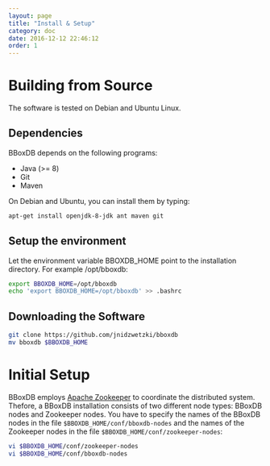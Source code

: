 ```yaml
---
layout: page
title: "Install & Setup"
category: doc
date: 2016-12-12 22:46:12
order: 1
---
```


# Building from Source
The software is tested on Debian and Ubuntu Linux.

## Dependencies 
BBoxDB depends on the following programs:

- Java (>= 8)
- Git
- Maven

On Debian and Ubuntu, you can install them by typing:

```bash
apt-get install openjdk-8-jdk ant maven git
```

## Setup the environment
Let the environment variable BBOXDB_HOME point to the installation directory. For example /opt/bboxdb:

```bash
export BBOXDB_HOME=/opt/bboxdb
echo 'export BBOXDB_HOME=/opt/bboxdb' >> .bashrc
```

## Downloading the Software
```bash
git clone https://github.com/jnidzwetzki/bboxdb
mv bboxdb $BBOXDB_HOME
```

# Initial Setup
BBoxDB employs [Apache Zookeeper](https://zookeeper.apache.org/) to coordinate the distributed system. Thefore, a BBoxDB installation consists of two different node types: BBoxDB nodes and Zookeeper nodes. You have to specify the names of the BBoxDB nodes in the file ```$BBOXDB_HOME/conf/bboxdb-nodes``` and the names of the Zookeeper nodes in the file ```$BBOXDB_HOME/conf/zookeeper-nodes```:

```bash
vi $BBOXDB_HOME/conf/zookeeper-nodes
vi $BBOXDB_HOME/conf/bboxdb-nodes
```


